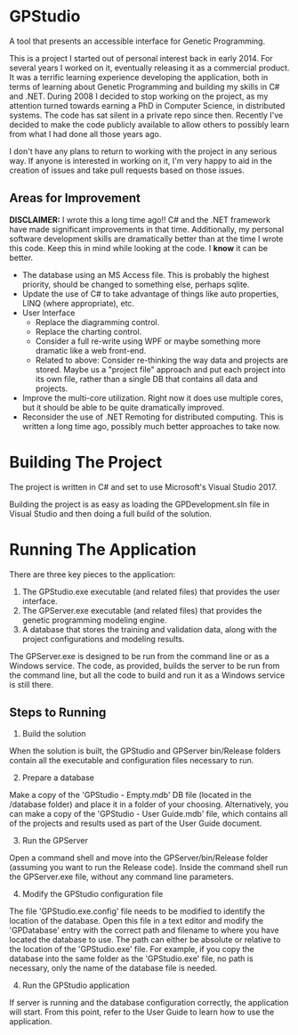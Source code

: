 # GPStudio

A tool that presents an accessible interface for Genetic Programming.

This is a project I started out of personal interest back in early 2014.  For several years I worked on it, eventually releasing it as a commercial product.  It was a terrific learning experience developing the application, both in terms of learning about Genetic Programming and building my skills in C# and .NET.  During 2008 I decided to stop working on the project, as my attention turned towards earning a PhD in Computer Science, in distributed systems.  The code has sat silent in a private repo since then.  Recently I've decided to make the code publicly available to allow others to possibly learn from what I had done all those years ago.

I don't have any plans to return to working with the project in any serious way.  If anyone is interested in working on it, I'm very happy to aid in the creation of issues and take pull requests based on those issues.

## Areas for Improvement

**DISCLAIMER:** I wrote this a long time ago!!  C# and the .NET framework have made significant improvements in that time.  Additionally, my personal software development skills are dramatically better than at the time I wrote this code.  Keep this in mind while looking at the code.  I **know** it can be better.

* The database using an MS Access file.  This is probably the highest priority, should be changed to something else, perhaps sqlite.
* Update the use of C# to take advantage of things like auto properties, LINQ (where appropriate), etc.
* User Interface
  * Replace the diagramming control.
  * Replace the charting control.
  * Consider a full re-write using WPF or maybe something more dramatic like a web front-end.
  * Related to above: Consider re-thinking the way data and projects are stored.  Maybe us a "project file" approach and put each project into its own file, rather than a single DB that contains all data and projects.
* Improve the multi-core utilization.  Right now it does use multiple cores, but it should be able to be quite dramatically improved.
* Reconsider the use of .NET Remoting for distributed computing.  This is written a long time ago, possibly much better approaches to take now.

# Building The Project

The project is written in C# and set to use Microsoft's Visual Studio 2017.

Building the project is as easy as loading the GPDevelopment.sln file in Visual Studio and then doing a full build of the solution.

# Running The Application

There are three key pieces to the application:

1. The GPStudio.exe executable (and related files) that provides the user interface.
2. The GPServer.exe executable (and related files) that provides the genetic programming modeling engine.
3. A database that stores the training and validation data, along with the project configurations and modeling results.

The GPServer.exe is designed to be run from the command line or as a Windows service.  The code, as provided, builds the server to be run from the command line, but all the code to build and run it as a Windows service is still there.

## Steps to Running

1.  Build the solution

When the solution is built, the GPStudio and GPServer bin/Release folders contain all the executable and configuration files necessary to run.

2.  Prepare a database

Make a copy of the 'GPStudio - Empty.mdb' DB file (located in the /database folder) and place it in a folder of your choosing.  Alternatively, you can make a copy of the 'GPStudio - User Guide.mdb' file, which contains all of the projects and results used as part of the User Guide document.

3.  Run the GPServer

Open a command shell and move into the GPServer/bin/Release folder (assuming you want to run the Release code).  Inside the command shell run the GPServer.exe file, without any command line parameters.

4.  Modify the GPStudio configuration file

The file 'GPStudio.exe.config' file needs to be modified to identify the location of the database.  Open this file in a text editor and modify the 'GPDatabase' entry with the correct path and filename to where you have located the database to use.  The path can either be absolute or relative to the location of the 'GPStudio.exe' file.  For example, if you copy the database into the same folder as the 'GPStudio.exe' file, no path is necessary, only the name of the database file is needed.

4.  Run the GPStudio application

If server is running and the database configuration correctly, the application will start.  From this point, refer to the User Guide to learn how to use the application.
